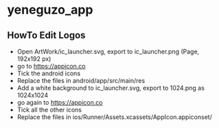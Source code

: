 # yeneguzo_app

## HowTo Edit Logos

* Open ArtWork/ic_launcher.svg, export to ic_launcher.png (Page, 192x192 px)
* go to https://appicon.co
* Tick the android icons
* Replace the files in android/app/src/main/res
* Add a white background to ic_launcher.svg, export to 1024.png as 1024x1024
* go again to https://appicon.co
* Tick all the other icons
* Replace the files in ios/Runner/Assets.xcassets/AppIcon.appiconset/